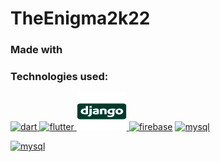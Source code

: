 # TheEnigma2k22

### Made with

<h3 align="left">Technologies used:</h3>
<p align="left"> <a href="https://dart.dev" target="_blank"> <img src="https://www.vectorlogo.zone/logos/kotlinlang/kotlinlang-ar21.svg" alt="dart" width="80" height="60"/> </a>
<a href="https://flutter.dev" target="_blank"> <img src="https://www.vectorlogo.zone/logos/android/android-ar21.svg" alt="flutter" width="80" height="60"/> </a> 
<a href="https://www.djangoproject.com/" target="_blank"><img src="https://raw.githubusercontent.com/devicons/devicon/master/icons/django/django-original.svg" alt="django" width="80" height="60"/> </a>
<a href="https://firebase.google.com/" target="_blank"> <img src="https://www.vectorlogo.zone/logos/firebase/firebase-ar21.svg" alt="firebase" width="80" height="60"/></a> 
<a href="https://www.mysql.com/" target="_blank"> <img src="https://www.vectorlogo.zone/logos/sqlite/sqlite-ar21.svg" alt="mysql" width="80" height=60"/> </a> </p>
  <a href="https://www.mysql.com/" target="_blank"> <img src="https://commons.wikimedia.org/wiki/File:Ar_core.svg" alt="mysql" width="80" height=60"/> </a> </p>
  
